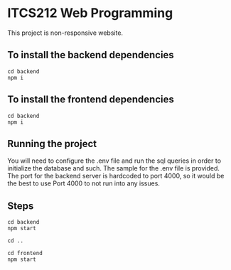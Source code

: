 # ITCS212 Web Programming
This project is non-responsive website.
## To install the backend dependencies

```
cd backend
npm i
```

## To install the frontend dependencies

```
cd backend
npm i
```

## Running the project

You will need to configure the .env file and run the sql queries in order to initialize the database and such. The sample for the .env file is provided. The port for the backend server is hardcoded to port 4000, so it would be the best to use Port 4000 to not run into any issues.

## Steps

```
cd backend
npm start

cd ..

cd frontend
npm start
```

